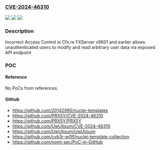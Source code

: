 ### [CVE-2024-46310](https://cve.mitre.org/cgi-bin/cvename.cgi?name=CVE-2024-46310)
![](https://img.shields.io/static/v1?label=Product&message=n%2Fa&color=blue)
![](https://img.shields.io/static/v1?label=Version&message=n%2Fa&color=blue)
![](https://img.shields.io/static/v1?label=Vulnerability&message=n%2Fa&color=brighgreen)

### Description

Incorrect Access Control in Cfx.re FXServer v9601 and earlier allows unauthenticated users to modify and read arbitrary user data via exposed API endpoint

### POC

#### Reference
No PoCs from references.

#### Github
- https://github.com/20142995/nuclei-templates
- https://github.com/PRX5Y/CVE-2024-46310
- https://github.com/PRX5Y/PRX5Y
- https://github.com/UwUtisum/CVE-2024-46310
- https://github.com/UwUtisum/UwUtisum
- https://github.com/cyb3r-w0lf/nuclei-template-collection
- https://github.com/nomi-sec/PoC-in-GitHub

